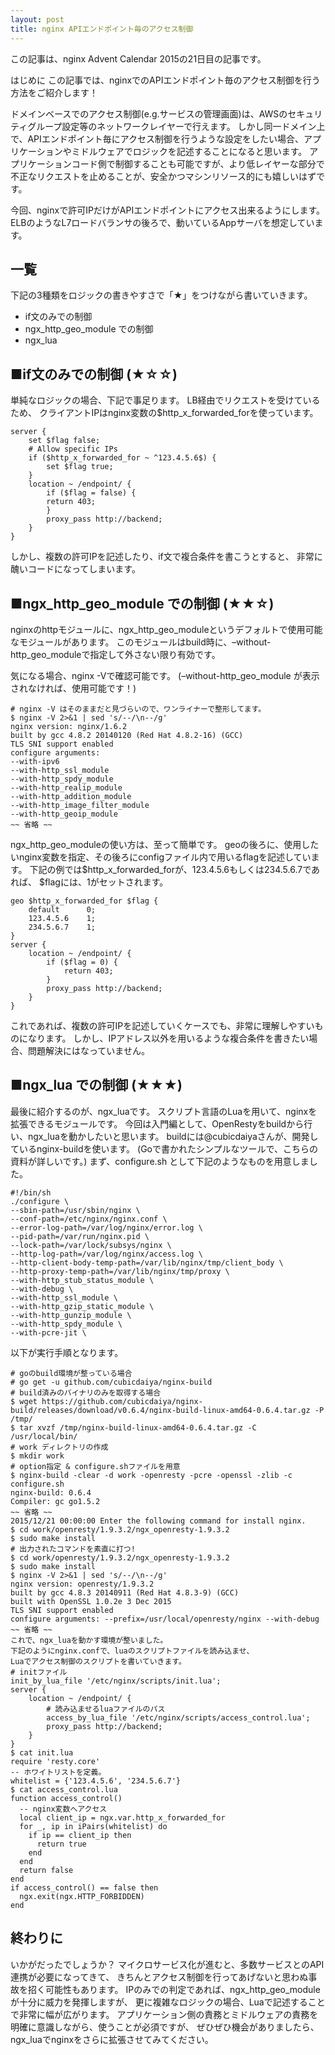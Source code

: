 ```yaml
---
layout: post
title: nginx APIエンドポイント毎のアクセス制御
---
```


この記事は、nginx Advent Calendar 2015の21日目の記事です。

はじめに
この記事では、nginxでのAPIエンドポイント毎のアクセス制御を行う方法をご紹介します！

ドメインベースでのアクセス制御(e.g.サービスの管理画面)は、AWSのセキュリティグループ設定等のネットワークレイヤーで行えます。
しかし同一ドメイン上で、APIエンドポイント毎にアクセス制御を行うような設定をしたい場合、アプリケーションやミドルウェアでロジックを記述することになると思います。
アプリケーションコード側で制御することも可能ですが、より低レイヤーな部分で不正なリクエストを止めることが、安全かつマシンリソース的にも嬉しいはずです。

今回、nginxで許可IPだけがAPIエンドポイントにアクセス出来るようにします。
ELBのようなL7ロードバランサの後ろで、動いているAppサーバを想定しています。

## 一覧

下記の3種類をロジックの書きやすさで「★」をつけながら書いていきます。

- if文のみでの制御
- ngx_http_geo_module での制御
- ngx_lua

## ■if文のみでの制御 (★☆☆)

単純なロジックの場合、下記で事足ります。
LB経由でリクエストを受けているため、
クライアントIPはnginx変数の$http_x_forwarded_forを使っています。

```
server {
    set $flag false;
    # Allow specific IPs
    if ($http_x_forwarded_for ~ ^123.4.5.6$) {
        set $flag true;
    }
    location ~ /endpoint/ {
        if ($flag = false) {
        return 403;
        }
        proxy_pass http://backend;
    }
}
```

しかし、複数の許可IPを記述したり、if文で複合条件を書こうとすると、
非常に醜いコードになってしまいます。

## ■ngx_http_geo_module での制御 (★★☆)

nginxのhttpモジュールに、ngx_http_geo_moduleというデフォルトで使用可能なモジュールがあります。
このモジュールはbuild時に、–without-http_geo_moduleで指定して外さない限り有効です。

気になる場合、nginx -Vで確認可能です。
(–without-http_geo_module が表示されなければ、使用可能です！)

```
# nginx -V はそのままだと見づらいので、ワンライナーで整形してます。
$ nginx -V 2>&1 | sed 's/--/\n--/g'
nginx version: nginx/1.6.2
built by gcc 4.8.2 20140120 (Red Hat 4.8.2-16) (GCC)
TLS SNI support enabled
configure arguments:
--with-ipv6
--with-http_ssl_module
--with-http_spdy_module
--with-http_realip_module
--with-http_addition_module
--with-http_image_filter_module
--with-http_geoip_module
~~ 省略 ~~
```

ngx_http_geo_moduleの使い方は、至って簡単です。
geoの後ろに、使用したいnginx変数を指定、その後ろにconfigファイル内で用いるflagを記述しています。
下記の例では$http_x_forwarded_forが、123.4.5.6もしくは234.5.6.7であれば、
$flagには、1がセットされます。

```
geo $http_x_forwarded_for $flag {
    default      0;
    123.4.5.6    1;
    234.5.6.7    1;
}
server {
    location ~ /endpoint/ {
        if ($flag = 0) {
            return 403;
        }
        proxy_pass http://backend;
    }
}
```

これであれば、複数の許可IPを記述していくケースでも、非常に理解しやすいものになります。
しかし、IPアドレス以外を用いるような複合条件を書きたい場合、問題解決にはなっていません。

## ■ngx_lua での制御 (★★★)

最後に紹介するのが、ngx_luaです。
スクリプト言語のLuaを用いて、nginxを拡張できるモジュールです。
今回は入門編として、OpenRestyをbuildから行い、ngx_luaを動かしたいと思います。
buildには@cubicdaiyaさんが、開発しているnginx-buildを使います。
(Goで書かれたシンプルなツールで、こちらの資料が詳しいです。)
まず、configure.sh として下記のようなものを用意しました。

```
#!/bin/sh
./configure \
--sbin-path=/usr/sbin/nginx \
--conf-path=/etc/nginx/nginx.conf \
--error-log-path=/var/log/nginx/error.log \
--pid-path=/var/run/nginx.pid \
--lock-path=/var/lock/subsys/nginx \
--http-log-path=/var/log/nginx/access.log \
--http-client-body-temp-path=/var/lib/nginx/tmp/client_body \
--http-proxy-temp-path=/var/lib/nginx/tmp/proxy \
--with-http_stub_status_module \
--with-debug \
--with-http_ssl_module \
--with-http_gzip_static_module \
--with-http_gunzip_module \
--with-http_spdy_module \
--with-pcre-jit \
```

以下が実行手順となります。

```
# goのbuild環境が整っている場合
# go get -u github.com/cubicdaiya/nginx-build
# build済みのバイナリのみを取得する場合
$ wget https://github.com/cubicdaiya/nginx-build/releases/download/v0.6.4/nginx-build-linux-amd64-0.6.4.tar.gz -P /tmp/
$ tar xvzf /tmp/nginx-build-linux-amd64-0.6.4.tar.gz -C /usr/local/bin/
# work ディレクトリの作成
$ mkdir work
# option指定 & configure.shファイルを用意
$ nginx-build -clear -d work -openresty -pcre -openssl -zlib -c configure.sh
nginx-build: 0.6.4
Compiler: gc go1.5.2
~~ 省略 ~~
2015/12/21 00:00:00 Enter the following command for install nginx.
$ cd work/openresty/1.9.3.2/ngx_openresty-1.9.3.2
$ sudo make install
# 出力されたコマンドを素直に打つ!
$ cd work/openresty/1.9.3.2/ngx_openresty-1.9.3.2
$ sudo make install
$ nginx -V 2>&1 | sed 's/--/\n--/g'
nginx version: openresty/1.9.3.2
built by gcc 4.8.3 20140911 (Red Hat 4.8.3-9) (GCC)
built with OpenSSL 1.0.2e 3 Dec 2015
TLS SNI support enabled
configure arguments: --prefix=/usr/local/openresty/nginx --with-debug
~~ 省略 ~~
これで、ngx_luaを動かす環境が整いました。
下記のようにnginx.confで、luaのスクリプトファイルを読み込ませ、
Luaでアクセス制御のスクリプトを書いていきます。
# initファイル
init_by_lua_file '/etc/nginx/scripts/init.lua';
server {
    location ~ /endpoint/ {
        # 読み込ませるluaファイルのパス
        access_by_lua_file '/etc/nginx/scripts/access_control.lua';
        proxy_pass http://backend;
    }
}
$ cat init.lua
require 'resty.core'
-- ホワイトリストを定義。
whitelist = {'123.4.5.6', '234.5.6.7'}
$ cat access_control.lua
function access_control()
  -- nginx変数へアクセス
  local client_ip = ngx.var.http_x_forwarded_for
  for _, ip in iPairs(whitelist) do
    if ip == client_ip then
      return true
    end
  end
  return false
end
if access_control() == false then
  ngx.exit(ngx.HTTP_FORBIDDEN)
end
```

## 終わりに

いかがだったでしょうか？
マイクロサービス化が進むと、多数サービスとのAPI連携が必要になってきて、
きちんとアクセス制御を行ってあげないと思わぬ事故を招く可能性もあります。
IPのみでの判定であれば、ngx_http_geo_moduleが十分に威力を発揮しますが、
更に複雑なロジックの場合、Luaで記述することで非常に幅が広がります。
アプリケーション側の責務とミドルウェアの責務を明確に意識しながら、使うことが必須ですが、
ぜひぜひ機会がありましたら、ngx_luaでnginxをさらに拡張させてみてください。
